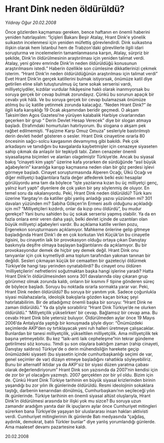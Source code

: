 # Hrant Dink neden öldürüldü?

*Yıldıray Oğur 20.02.2008*

<div class="yazi">Önce gözlerden kaçmaması gereken, bence haftanın en önemli haberini yeniden hatırlayalım: “İçişleri Bakanı Beşir Atalay, Hrant Dink'e yönelik suikastın incelenmesi için yeniden müfettiş görevlendirdi. Dink suikastına ilişkin olarak hem İstanbul hem de Trabzon'daki görevlilerle ilgili idari soruşturma ve incelemelerin tamamlanmasına karşın, Atalay, sürpriz bir şekilde, Dink'in öldürülmesinin araştırılması için yeniden talimat verdi. Atalay, yeni görev emrinde Dink'in neden öldürüldüğü konusunun araştırılmasını istedi.”
Haberin özellikle son cümlesine dikkatlerinizi çekmek isterim. “Hrant Dink’in neden öldürüldüğünün araştırılması için talimat verdi” Evet Hrant Dink’in gerçek katillerini bulmak istiyorsak, önümüze katil diye getirilen eline silah tutuşturulmuş üç tane sokak serserisi vardı, milliyetçiydiler, kızdılar vurdular hikâyesine haklı olarak inanmıyorsak bu soruya gerçek bir cevap bulmak zorundayız. Çünkü bu sorunun apaçık bir cevabı yok hâlâ. Ve bu soruya gerçek bir cevap bulamazsak önümüze atılmış bu üç katille yetinmek zorunda kalacağız.
“Neden Hrant Dink?” ile ilgili kafa karışıklığı 19 Ocak akşamından beridir geçmedi. O akşam Taksim’den Agos Gazetesi’ne yürüyen kalabalık Harbiye civarlarından geçerken bir grup “ Derin Devlet Hesap Verecek” diye bir slogan atmaya başladı. Etrafımdaki homurtuları hatırlıyorum. Bu slogana o akşam pek rağbet edilmemişti. “Faşizme Karşı Omuz Omuza” sesleriyle bastırılmıştı derin devleti hedef gösteren o sesler. 
Hrant Dink cinayetine ısrarla 80 öncesinin sağcı-solcu kavgasının devamıymış gibi bakıldı. Pek çok arkadaşını ve tanıdığını bu kavgalarda kaybetmişler için cenazeye siyaseten sahip çıkmak da anlaşılır bir tepkiydi tabi. Zaten cenazeler önemli siyasallaşma biçimleri ve alanları olagelmiştir Türkiye’de. Ancak bu siyasal bakış ”cinayeti kim yaptı” üzerine kafa yorarken de sürdüğünde “asıl büyük ağabeylerin” karanlığa karışıp kaçmasına neden olan bir göz perdesi işlevi görmeye başladı. Cinayet soruşturmasında Alperen Ocağı, Ülkü Ocağı ve diğer milliyetçi bağlantılara fazla değer atfederek belki eski hesaplar görülüyordu ama tam da böylece “işte yazılarına kızan bu üç milliyetçi genç, yalnız kurt yaptı” diyenlere de çok yakın bir şey söylenmiş de oluyor.
En temel soru da ıskalanıyordu. Peki, Hrant Dink neden öldürüldü? Türk kanı üzerine Yargıtay’ın da katiller gibi yanlış anladığı yazısı yüzünden mi? 301 davaları yüzünden mi? Sabiha Gökçen’in Ermeni asıllı olduğunu açıkladığı için mi? “Milliyetçileri kızdırdı, onlar da kızıp onu öldürdü”, bu mudur gerekçe? Yani bunu sahiden bu üç sokak serserisi yapmış olabilir. Ya da en fazla onlara emir veren daha yaşlı, belki devlet içinde de uzantıları olan büyük milliyetçi ağabeyleri vardır. 
Bu açıklama katille verilen pozu, Ergenekon soruşturmasını açıklamıyor. Mahkeme önlerine gelip gitmeye başladığında Hrant Dink’i de en çok korkutan Veli Küçük’ün bu cinayetle ilgisini, bu cinayetin laik bir provokasyon olduğu ortaya çıkan Danıştay baskınıyla deşifre olmaya başlayan bağlantılarını da açıklamıyor.
Bu bir provokasyondur demek de hiçbir şey demek değil. Hrant Dink onu tanıyanlar için çok kıymetliydi ama toplum tarafından yakınan tanınan bir değildi. Sesleri çıkmayan küçük bir cemaatten bir gazeteciyi öldürmek Türkiye’de hangi taşı yerinden oynatabilirdi? Bu cinayet onu öldüren ‘milliyetçilerin’ nefretlerini soğutmaktan başka hangi işlerine yaradı? Hatta Hrant Dink’in öldürülmesinden sonra 301 davalarında olay çıkaran grup görünmez olmak zorunda kaldı, onların bir kısmını F tipine gönderen süreç de böylece başladı.
Soruyu bu noktada ısrarla sormakta yarar var. Peki, Hrant Dink neden öldürüldü?
Bu soruya bir yanıtım yok. Sadece çoğunlukla siyasi mülahazalarla, ideolojik bakışlarla gözden kaçan birkaç şeyi hatırlatabilirim. Bir de atladığımız önemli başka bir soruyu: “Hrant Dink ne zaman öldürüldü.”
Ya da şöyle sorabiliriz “Hrant Dink Türkiye’de ne olurken öldürüldü.” ‘Milliyetçilik yükselirken’ bir cevap. Bağlamsız bir cevap ama. Bu cevabı Hrant Dink bile yetersiz buluyor. Öldürülmeden aylar önce 19 Mayıs 2006’da Antalya’da yaptığı bir konuşmada şöyle diyor: “Önümüzdeki seçimlerde AKP’den oy tırtıklayacak yeni ruh halleri üretmeye çalışacaklar. Bunlardan bir tanesi milliyetçilik, yükseltilen milliyetçilik. Ama milliyetçilik tek başına yetmeyebilir. Bu kez “laik-anti laik cepheleşme”nin tekrar gündeme getirilmesi söz konusu. ?imdi şu son olaylara baktığım zaman (rahip cinayeti, Danıştay saldırısı) Türkiye'de o derin mühendisliğin harekete geçip önümüzdeki siyaseti (bu siyasetin içinde cumhurbaşkanlığı seçimi de var, genel seçimler de var) dizayn etmeye başladığını rahatlıkla söyleyebiliriz. Bunu bir alternatif iktidar ya da AKP'siz bir siyasi düzen yaratma çabası olarak değerlendiriyorum”
Hrant Dink son yazısında da 2007’nin kendisi için de zor bir yıl olacağını yazmıştı. 
2007 gerçekten zor bir yıl oldu. Bizim için de. Çünkü Hrant Dink Türkiye tarihinin en büyük siyasal krizlerinden birinin yaşandığı bu zor yılın ilk günlerinde öldürüldü. Resmi ideolojinin sokaklara taştığı, darbenin kenarından dönülmüş, Cumhurbaşkanı’nın seçileceği yılın ilk günlerinde. Türkiye tarihinin en önemli siyasal altüst oluşlarıyla, Hrant Dink’in öldürülmesi arasında bir ilişki yok mu sizce? 
Bu soruya uzun zamandır aradığım yanıta dair ilk ipuçlarını aylar önce Cumhuriyet mitingleri sürerken bana Türkiye’de yaşayan bir uluslararası insan hakları aktivisti verdi. Cumhuriyet mitinglerinin ilk günlerde Batı medyasında “çağdaş, aydınlık, demokrat, batılı Türkler bunlar” diye yanlış yorumlandığı günlerde. Ama maalesef devamı pazartesine kaldı.

20.02.2008</div>
